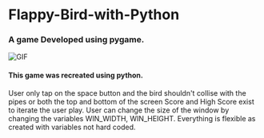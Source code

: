# Flappy-Bird-with-Python
### A game Developed using pygame.

![GIF](https://github.com/Abdelrahmanhassan1/My-Assets/blob/master/Flappy%20Bird.gif)

#### This game was recreated using python.
User only tap on the space button and the bird shouldn't collise with the pipes or both the top and bottom of the screen
Score and High Score exist to iterate the user play.
User can change the size of the window by changing the variables WIN_WIDTH, WIN_HEIGHT.
Everything is flexible as created with variables not hard coded.

